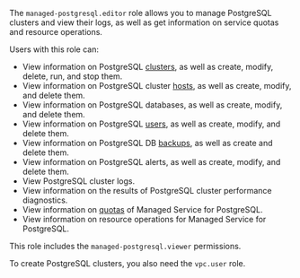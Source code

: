 The `managed-postgresql.editor` role allows you to manage PostgreSQL clusters and view their logs, as well as get information on service quotas and resource operations.

Users with this role can:
* View information on PostgreSQL [clusters](../../managed-postgresql/concepts/index.md), as well as create, modify, delete, run, and stop them.
* View information on PostgreSQL cluster [hosts](../../managed-postgresql/concepts/instance-types.md), as well as create, modify, and delete them.
* View information on PostgreSQL databases, as well as create, modify, and delete them.
* View information on PostgreSQL [users](../../managed-postgresql/concepts/roles.md), as well as create, modify, and delete them.
* View information on PostgreSQL DB [backups](../../managed-postgresql/concepts/backup.md), as well as create and delete them.
* View information on PostgreSQL alerts, as well as create, modify, and delete them.
* View PostgreSQL cluster logs.
* View information on the results of PostgreSQL cluster performance diagnostics.
* View information on [quotas](../../managed-postgresql/concepts/limits.md#mpg-quotas) of Managed Service for PostgreSQL.
* View information on resource operations for Managed Service for PostgreSQL.

This role includes the `managed-postgresql.viewer` permissions.

To create PostgreSQL clusters, you also need the `vpc.user` role.